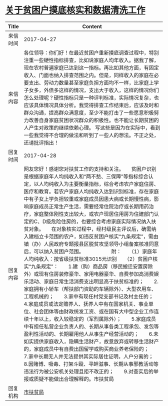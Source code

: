 # <a href="http://www.shangluo.gov.cn/zmhd/ldxxxx.jsp?urltype=leadermail.LeaderMailContentUrl&wbtreeid=1112&leadermailid=4102">关于贫困户摸底核实和数据清洗工作</a>
| Title |                                                                                                                                                                                                                                                                                                                                                                                                       Content                                                                                                                                                                                                                                                                                                                                                                                                       |
|:-----:|---------------------------------------------------------------------------------------------------------------------------------------------------------------------------------------------------------------------------------------------------------------------------------------------------------------------------------------------------------------------------------------------------------------------------------------------------------------------------------------------------------------------------------------------------------------------------------------------------------------------------------------------------------------------------------------------------------------------------------------------------------------------------------------------------------------------|
| 来信时间  | 2017-04-27                                                                                                                                                                                                                                                                                                                                                                                                                                                                                                                                                                                                                                                                                                                                                                                                          |
| 来信内容  | 各位领导：你们好！在最近贫困户重新摸底调查过程中，特别注重一些硬性指标排查，比如说家庭人均年收入。据我了解，现在农村普遍家庭已达到这一指标。再比如其他方面，有固定收入、门面也纳入排查范围之内。但是，同样收入的家庭在必要支出、劳动力数量甚至家庭负担方面均不一样，比家庭上学子女多，外债多这样的情况，支出大于收入，这样的情况你们怎么处理呢？硬性指标只是一种评判标准，实际情况复杂，也应该具体情况具体分析。我觉得排查工作结束后，应该及时和群众沟通，提高群众满意度，至少不能打击了一些愿意积极努力改善自身家庭贫困状况群众的积极性。也不能让长期贫困的人产生对政策的继续依赖心理。 写这些是因为在实际中，看到一些我觉得不合理的做法和听到了一些人的想法。不正之处，还请批评指出！                                                                                                                                                                                                                                                                                                                                                                                                                                                                        |
| 回复时间  | 2017-04-28                                                                                                                                                                                                                                                                                                                                                                                                                                                                                                                                                                                                                                                                                                                                                                                                          |
| 回复内容  | 网友您好！感谢您对扶贫工作的支持和关注。　　贫困户识别是根据家庭年人均纯收入和“两不愁、三保障”等指标综合认定，以人均纯收入为主要衡量指标，综合考虑农户家庭住房、医疗和教育。若农户家庭人均纯收入达到识别标准，存在家庭中有子女上学负担较重或家庭成员因患大病或长期慢性病，影响家庭成员正常生产生活，需要经常住院治疗或长期用药治疗，家庭整体刚性支出较大，或农户现居住用房为住建部门认定的C、D级危险住房的，也要综合考虑家庭实际情况纳入扶贫对象。　　在对象核实过程中，经村级民主评议后，确需纳入建档立卡范围的农户，如违反贫困户核实“九条规定”，需由镇（办）人民政府专题报县区脱贫攻坚领导小组备案核准同意后，可以纳入贫困户范围。　　　　　　附：　　（1）家庭年人均纯收入：按省级扶贫标准3015元识别　　（2）贫困户核实“九条规定”：　　1.建（购）商品房（移民搬迁安置房除外）或现有住房装修豪华、家用电器豪华、自费参加高消费娱乐活动、家庭日常生活消费支出明显高于扶贫标准的；　　2.家庭拥有小轿车（帮扶部门资助的车辆除外）、大型农用车、工程机械的；　　3.家中有现任村党支部书记及村主任的；　　4.家庭成员或法定赡养人、抚养人中有在国家机关、事业单位、社会团体等由财政统发工资、或在国有大中型企业工作连续十年以上，收入较稳定的（军烈属除外）；　　5.家庭成员中有担任私营企业负责人的、长期从事各类工程承包、发包等盈利性活动的、长期雇用他人从事生产经营活动的；　　6.未如实提供家庭收入，隐瞒生活财产，故意放弃或转移生活财产的，家庭成员中有自费出国留学或购买商业养老保险的；　　7.家中长期无人并无法提供其实际居住证明，人户分离的；　　8.因赌博、吸毒、打架斗殴、寻衅滋事、长期从事邪教活动等违法行为被公安机关处理且拒不改正的；　　9.对查实后的举报或质疑不能做出合理解释的。市扶贫局 |
| 回复机构  | <a href="../../categories/agencies/市扶贫局.md">市扶贫局</a>                                                                                                                                                                                                                                                                                                                                                                                                                                                                                                                                                                                                                                                                                                                                                                |